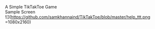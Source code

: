 A Simple TikTakToe Game  
Sample Screen  
![](https://github.com/samkhannaind/TikTakToe/blob/master/help_ttt.png =1080x2160)
